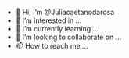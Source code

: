 - 👋 Hi, I’m @Juliacaetanodarosa
- 👀 I’m interested in ...
- 🌱 I’m currently learning ...
- 💞️ I’m looking to collaborate on ...
- 📫 How to reach me ...

<!---
Juliacaetanodarosa/Juliacaetanodarosa is a ✨ special ✨ repository because its `README.md` (this file) appears on your GitHub profile.
You can click the Preview link to take a look at your changes.
--->
